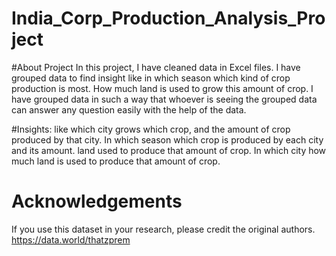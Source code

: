 # India_Corp_Production_Analysis_Project

#About Project
In this project, I have cleaned data in Excel files. I have grouped data to find insight like in which season which kind of crop production is most.
How much land is used to grow this amount of crop. I have grouped data in such a way that whoever is seeing the grouped data can answer any question easily with the help of the data.

#Insights:
    like which city grows which crop, and the amount of crop produced by that city.
    In which season which crop is produced by each city and its amount.
    land used to produce that amount of crop.
    In which city how much land is used to produce that amount of crop.
    

# Acknowledgements
If you use this dataset in your research, please credit the original authors.
https://data.world/thatzprem
